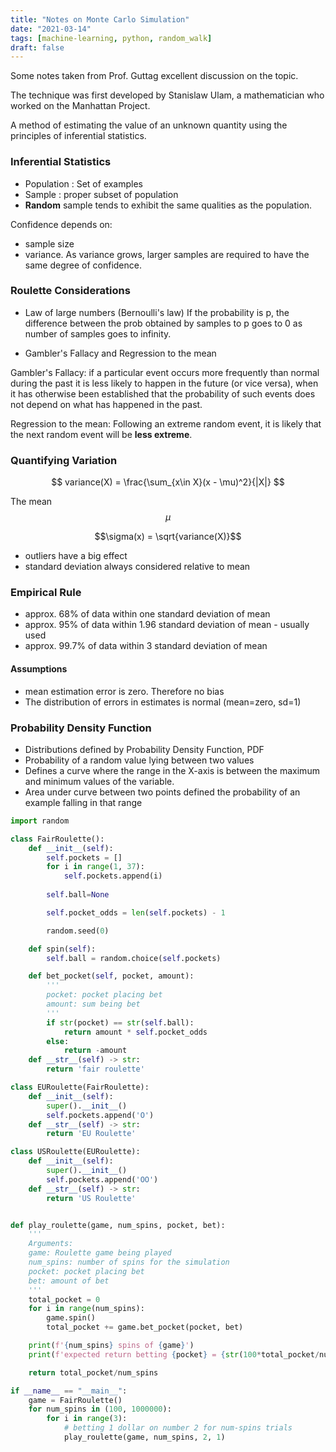```yaml
---
title: "Notes on Monte Carlo Simulation"
date: "2021-03-14"
tags: [machine-learning, python, random_walk]
draft: false
---
```


Some notes taken from Prof. Guttag excellent discussion on the topic.

The technique was first developed by Stanislaw Ulam, a mathematician who worked on the Manhattan Project.

A method of estimating the value of an unknown quantity using the principles of inferential statistics.

### Inferential Statistics

- Population : Set of examples
- Sample : proper subset of population
- **Random** sample tends to exhibit the same qualities as the population.

Confidence depends on:

- sample size
- variance. As variance grows, larger samples are required to have the same degree of confidence.

### Roulette Considerations

- Law of large numbers (Bernoulli's law)
    If the probability is p, the difference between the prob obtained by samples to p goes to 0 as number of samples goes to infinity.

- Gambler's Fallacy and Regression to the mean

Gambler's Fallacy: if a particular event occurs more frequently than normal during the past it is less likely to happen in the future (or vice versa), when it has otherwise been established that the probability of such events does not depend on what has happened in the past.

Regression to the mean: Following an extreme random event, it is likely that the next random event will be **less extreme**.

### Quantifying Variation

$$ variance(X) = \frac{\sum_{x\in X}(x - \mu)^2}{|X|} $$

The mean $$\mu$$

$$\sigma(x) = \sqrt{variance(X)}$$

- outliers have a big effect
- standard deviation always considered relative to mean

### Empirical Rule

- approx. 68% of data within one standard deviation of mean
- approx. 95% of data within 1.96 standard deviation of mean - usually used
- approx. 99.7% of data within 3 standard deviation of mean

#### Assumptions

- mean estimation error is zero. Therefore no bias
- The distribution of errors in estimates is normal (mean=zero, sd=1)

### Probability Density Function

- Distributions defined by Probability Density Function, PDF
- Probability of a random value lying between two values
- Defines a curve where the range in the X-axis is between the maximum and minimum values of the variable.
- Area under curve between two points defined the probability of an example falling in that range

```python
import random

class FairRoulette():
    def __init__(self):
        self.pockets = []
        for i in range(1, 37):
            self.pockets.append(i)
        
        self.ball=None

        self.pocket_odds = len(self.pockets) - 1

        random.seed(0)

    def spin(self):
        self.ball = random.choice(self.pockets)

    def bet_pocket(self, pocket, amount):
        '''
        pocket: pocket placing bet
        amount: sum being bet
        '''
        if str(pocket) == str(self.ball):
            return amount * self.pocket_odds
        else:
            return -amount
    def __str__(self) -> str:
        return 'fair roulette'

class EURoulette(FairRoulette):
    def __init__(self):
        super().__init__()
        self.pockets.append('O')
    def __str__(self) -> str:
        return 'EU Roulette'

class USRoulette(EURoulette):
    def __init__(self):
        super().__init__()
        self.pockets.append('OO')
    def __str__(self) -> str:
        return 'US Roulette'


def play_roulette(game, num_spins, pocket, bet):
    '''
    Arguments:
    game: Roulette game being played
    num_spins: number of spins for the simulation
    pocket: pocket placing bet
    bet: amount of bet
    '''
    total_pocket = 0
    for i in range(num_spins):
        game.spin()
        total_pocket += game.bet_pocket(pocket, bet)

    print(f'{num_spins} spins of {game}')
    print(f'expected return betting {pocket} = {str(100*total_pocket/num_spins)}%')

    return total_pocket/num_spins

if __name__ == "__main__":
    game = FairRoulette()
    for num_spins in (100, 1000000):
        for i in range(3):
            # betting 1 dollar on number 2 for num-spins trials
            play_roulette(game, num_spins, 2, 1)
```
